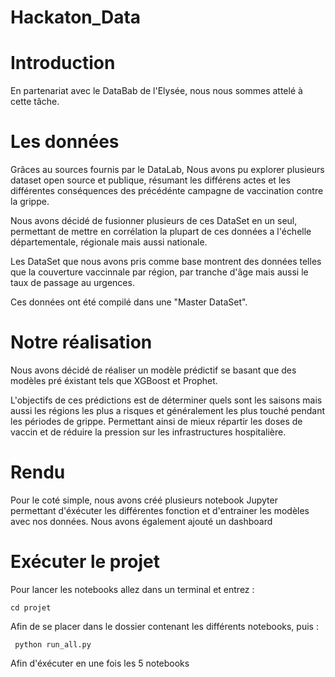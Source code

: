# Hackaton_Data

# __Introduction__

En partenariat avec le DataBab de l'Elysée, nous nous sommes attelé à cette tâche.

# __Les données__

Grâces au sources fournis par le DataLab, Nous avons pu explorer plusieurs dataset open source et publique, résumant les différens actes et les différentes conséquences des précédénte campagne de vaccination contre la grippe.

Nous avons décidé de fusionner plusieurs de ces DataSet en un seul, permettant de mettre en corrélation la plupart de ces données a l'échelle départementale, régionale mais aussi nationale.

Les DataSet que nous avons pris comme base montrent des données telles que la couverture vaccinnale par région, par tranche d'âge mais aussi le taux de passage au urgences.

Ces données ont été compilé dans une "Master DataSet".

# Notre réalisation

Nous avons décidé de réaliser un modèle prédictif se basant que des modèles pré éxistant tels que  XGBoost et Prophet.

L'objectifs de ces prédictions est de déterminer quels sont les saisons mais aussi les régions les plus a risques et généralement les plus touché pendant les périodes de grippe. Permettant ainsi de mieux répartir les doses de vaccin et de réduire la pression sur les infrastructures hospitalière.

# Rendu

Pour le coté simple, nous avons créé plusieurs notebook Jupyter  permettant d'éxécuter les différentes fonction et d'entrainer les modèles avec nos données.
Nous avons également ajouté un dashboard

# Exécuter le projet

Pour lancer les notebooks allez dans un terminal et entrez :

``cd projet``

Afin de se placer dans le dossier contenant les différents notebooks, puis :

`` python run_all.py``

Afin d'éxécuter en une fois les 5 notebooks
